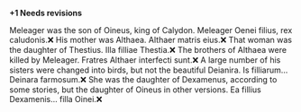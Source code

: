 **+1 Needs revisions**

Meleager was the son of Oineus, king of Calydon.
Meleager Oenei filius, rex caludonis.❌
His mother was Althaea.
Althaer matris eius.❌
That woman was the daughter of Thestius.
Illa filliae Thestia.❌
The brothers of Althaea were killed by Meleager.
Fratres Althaer interfecti sunt.❌
A large number of his sisters were changed into birds, but not the beautiful Deianira.
Is filliarum... Deinara farmosum.❌
She was the daughter of Dexamenus, according to some stories, but the daughter of Oineus in other versions.
Ea fillius Dexamenis... filla Oinei.❌

